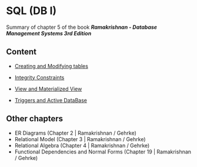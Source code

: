 # **SQL (DB I)**

Summary of chapter 5 of the book ***Ramakrishnan - Database Management Systems 3rd Edition***

## **Content**

- [Creating and Modifying tables](https://github.com/n4ndp/SQL/blob/main/source/Creating%20and%20Modifying%20tables.md)

- [Integrity Constraints](https://github.com/n4ndp/SQL/blob/main/source/Integrity%20Constraints.md)

- [View and Materialized View](https://github.com/n4ndp/SQL/blob/main/source/View%20and%20Materialized%20View.md)

- [Triggers and Active DataBase](https://github.com/n4ndp/SQL/blob/main/source/Triggers.md)

## **Other chapters**

- ER Diagrams (Chapter 2 | Ramakrishnan / Gehrke)
- Relational Model (Chapter 3 | Ramakrishnan / Gehrke)
- Relational Algebra (Chapter 4 | Ramakrishnan / Gehrke)
- Functional Dependencies and Normal Forms (Chapter 19 | Ramakrishnan / Gehrke)
